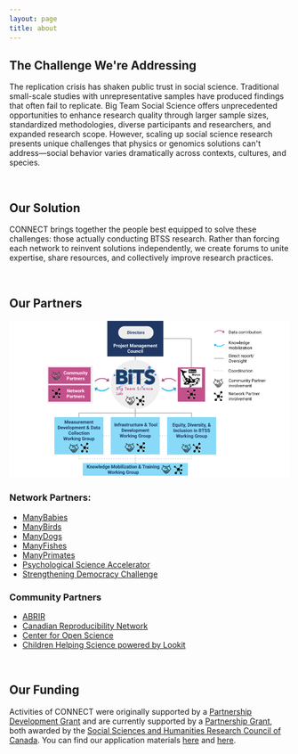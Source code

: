 ```yaml
---
layout: page
title: about
---
```


## The Challenge We're Addressing
The replication crisis has shaken public trust in social science. Traditional small-scale studies with unrepresentative samples have produced findings that often fail to replicate. Big Team Social Science offers unprecedented opportunities to enhance research quality through larger sample sizes, standardized methodologies, diverse participants and researchers, and expanded research scope. However, scaling up social science research presents unique challenges that physics or genomics solutions can't address—social behavior varies dramatically across contexts, cultures, and species.

<br>

## Our Solution
CONNECT brings together the people best equipped to solve these challenges: those actually conducting BTSS research. Rather than forcing each network to reinvent solutions independently, we create forums to unite expertise, share resources, and collectively improve research practices.

<br>

## Our Partners

<img src="assets/img/connect-structure.png" />

<br>

### Network Partners: 

* [ManyBabies](https://manybabies.org/)
* [ManyBirds](http://themanybirds.com)
* [ManyDogs](https://manydogsproject.github.io)
* [ManyFishes](https://twitter.com/TheManyFishes)
* [ManyPrimates](https://manyprimates.github.io)
* [Psychological Science Accelerator](https://psysciacc.org)
* [Strengthening Democracy Challenge](https://www.strengtheningdemocracychallenge.org)

### Community Partners

* [ABRIR](https://abrirpsy.org/)
* [Canadian Reproducibility Network](https://carn-recar.ca/)
* [Center for Open Science](https://www.cos.io/)
* [Children Helping Science powered by Lookit](https://lookit.mit.edu)

<br>

## Our Funding
Activities of CONNECT were originally supported by a [Partnership Development Grant](https://www.sshrc-crsh.gc.ca/funding-financement/programs-programmes/partnership_development_grants-subventions_partenariat_developpement-eng.aspx) and are currently supported by a [Partnership Grant](https://sshrc-crsh.canada.ca/en/funding/opportunities/partnership-grants.aspx), both awarded by the [Social Sciences and Humanities Research Council of Canada](https://www.sshrc-crsh.gc.ca/). You can find our application materials [here](https://osf.io/xavnd/) and [here](https://drive.google.com/file/d/1rzwoVNW7M8pBDB3SBpnh5IqkK-wuebI2/view?usp=drive_link).
